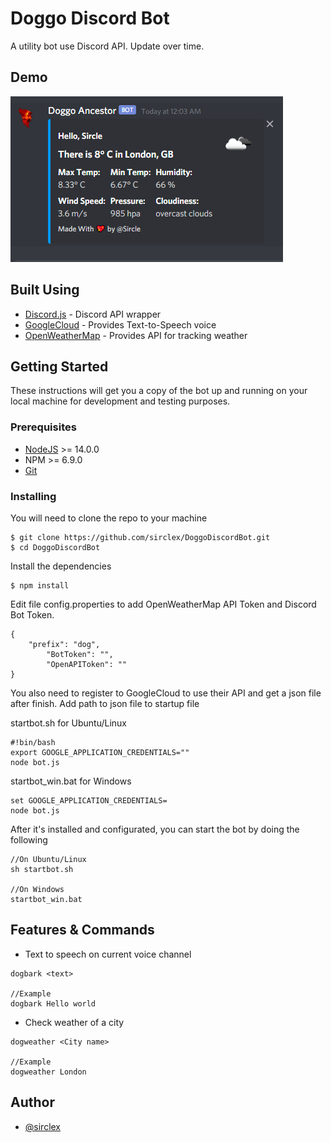 # Doggo Discord Bot
A utility bot use Discord API. Update over time.

## Demo
![WeatherReply](https://raw.githubusercontent.com/sirclex/DoggoDiscordBot/main/ImageDemoGit/dogweatherLondon.PNG)

## Built Using
+ [Discord.js](https://discord.js.org) - Discord API wrapper
+ [GoogleCloud](https://cloud.google.com/text-to-speech) - Provides Text-to-Speech voice
+ [OpenWeatherMap](https://openweathermap.org) - Provides API for tracking weather

## Getting Started
These instructions will get you a copy of the bot up and running on your local machine for development and testing purposes.

### Prerequisites
+ [NodeJS](https://nodejs.org) >= 14.0.0
+ NPM >= 6.9.0
+ [Git](https://git-scm.com/)

### Installing
You will need to clone the repo to your machine
```
$ git clone https://github.com/sirclex/DoggoDiscordBot.git
$ cd DoggoDiscordBot
```

Install the dependencies

```
$ npm install
```

Edit file config.properties to add OpenWeatherMap API Token and Discord Bot Token.
```
{
	"prefix": "dog",
    	"BotToken": "",
    	"OpenAPIToken": ""
}
```

You also need to register to GoogleCloud to use their API and get a json file after finish.
Add path to json file to startup file

startbot.sh for Ubuntu/Linux
```
#!bin/bash
export GOOGLE_APPLICATION_CREDENTIALS=""
node bot.js
```

startbot_win.bat for Windows
```
set GOOGLE_APPLICATION_CREDENTIALS=
node bot.js
```

After it's installed and configurated, you can start the bot by doing the following
```
//On Ubuntu/Linux
sh startbot.sh

//On Windows
startbot_win.bat
```

## Features & Commands
+ Text to speech on current voice channel
```
dogbark <text>

//Example
dogbark Hello world
```

+ Check weather of a city
```
dogweather <City name>

//Example
dogweather London
```

## Author
+ [@sirclex](https://github.com/sirclex)
